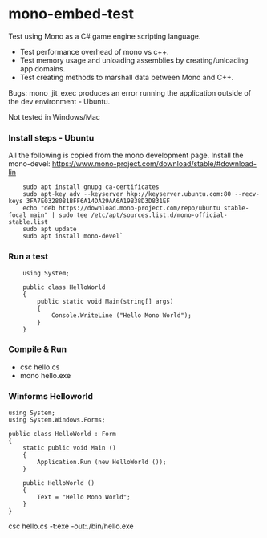 # mono-embed-test
Test using Mono as a C# game engine scripting language.

* Test performance overhead of mono vs c++.
* Test memory usage and unloading assemblies by creating/unloading app domains.
* Test creating methods to marshall data between Mono and C++.

Bugs:
  mono_jit_exec produces an error running the application outside of the dev environment - Ubuntu.

Not tested in Windows/Mac

### Install steps - Ubuntu
All the following is copied from the mono development page.
Install the mono-devel:
https://www.mono-project.com/download/stable/#download-lin
```
    sudo apt install gnupg ca-certificates
    sudo apt-key adv --keyserver hkp://keyserver.ubuntu.com:80 --recv-keys 3FA7E0328081BFF6A14DA29AA6A19B38D3D831EF
    echo "deb https://download.mono-project.com/repo/ubuntu stable-focal main" | sudo tee /etc/apt/sources.list.d/mono-official-stable.list
    sudo apt update
    sudo apt install mono-devel`
```
### Run a test
```
    using System;

    public class HelloWorld
    {
        public static void Main(string[] args)
        {
            Console.WriteLine ("Hello Mono World");
        }
    }
```
### Compile & Run
* csc hello.cs
* mono hello.exe

### Winforms Helloworld
    using System;
    using System.Windows.Forms;

    public class HelloWorld : Form
    {
        static public void Main ()
        {
            Application.Run (new HelloWorld ());
        }

        public HelloWorld ()
        {
            Text = "Hello Mono World";
        }
    }

csc hello.cs -t:exe -out:./bin/hello.exe


